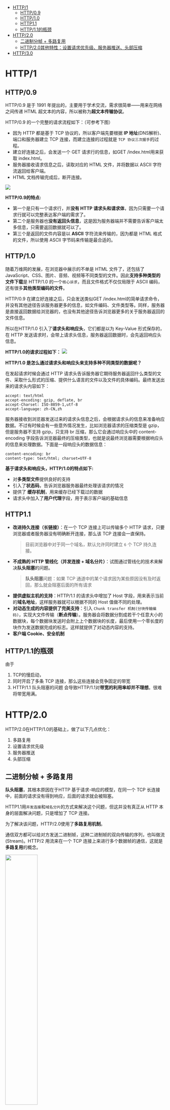 - [HTTP/1](#http1)
  - [HTTP/0.9](#http09)
  - [HTTP/1.0](#http10)
  - [HTTP1.1](#http11)
  - [HTTP/1.1的瓶颈](#http11的瓶颈)
- [HTTP/2.0](#http20)
  - [二进制分帧 + 多路复用](#二进制分帧--多路复用)
  - [HTTP/2.0其他特性：设置请求优先级、服务器推送、头部压缩](#http20其他特性设置请求优先级服务器推送头部压缩)
- [HTTP/3.0](#http30)

# HTTP/1
## HTTP/0.9
HTTP/0.9 是于 1991 年提出的，主要用于学术交流，需求很简单——用来在网络之间传递 HTML 超文本的内容，所以被称为**超文本传输协议**。

HTTP/0.9 的一个完整的请求流程如下：（可参考下图）

* 因为 HTTP 都是基于 TCP 协议的，所以客户端先要根据 **IP 地址**(DNS解析)、端口和服务器建立 TCP 连接，而建立连接的过程就是 `TCP 协议三次握手`的过程。
* 建立好连接之后，会发送一个 GET 请求行的信息，如GET /index.html用来获取 index.html。
* 服务器接收请求信息之后，读取对应的 HTML 文件，并将数据以 ASCII 字符流返回给客户端。
* HTML 文档传输完成后，断开连接。

<img src="./picture/network/pic1.png"/>

**HTTP/0.9的特点:**
* 第一个是只有一个请求行，并**没有 HTTP 请求头和请求体**，因为只需要一个请求行就可以完整表达客户端的需求了。
* 第二个是服务器也**没有返回头信息**，这是因为服务器端并不需要告诉客户端太多信息，只需要返回数据就可以了。
* 第三个是返回的文件内容是以 **ASCII** 字符流来传输的，因为都是 HTML 格式的文件，所以使用 ASCII 字节码来传输是最合适的。

## HTTP/1.0
随着万维网的发展，在浏览器中展示的不单是 HTML 文件了，还包括了 JavaScript、CSS、图片、音频、视频等不同类型的文件。因此**支持多种类型的文件下载**是 HTTP/1.0 的一个`核心诉求`，而且文件格式不仅仅局限于 ASCII 编码，还有很多**其他类型编码的文件**。

HTTP/0.9 在建立好连接之后，只会发送类似GET /index.html的简单请求命令，并没有其他途径告诉服务器更多的信息，如文件编码、文件类型等。同样，服务器是直接返回数据给浏览器的，也没有其他途径告诉浏览器更多的关于服务器返回的文件信息。

所以在HTTP/1.0 引入了**请求头和响应头**，它们都是以为 Key-Value 形式保存的，在 HTTP 发送请求时，会带上请求头信息，服务器返回数据时，会先返回响应头信息。

**HTTP/1.0的请求过程如下：**
<img src="./picture/network/pic3.png"/>

**HTTP/1.0 是怎么通过请求头和响应头来支持多种不同类型的数据呢？**

在发起请求时候会通过 HTTP 请求头告诉服务器它期待服务器返回什么类型的文件、采取什么形式的压缩、提供什么语言的文件以及文件的具体编码。最终发送出来的请求头内容如下：
```
accept: text/html
accept-encoding: gzip, deflate, br
accept-Charset: ISO-8859-1,utf-8
accept-language: zh-CN,zh
```

服务器接收到浏览器发送过来的请求头信息之后，会根据请求头的信息来准备响应数据。不过有时候会有一些意外情况发生，比如浏览器请求的压缩类型是 gzip，但是服务器不支持 gzip，只支持 br 压缩，那么它会通过响应头中的 content-encoding 字段告诉浏览器最终的压缩类型，也就是说最终浏览器需要根据响应头的信息来处理数据。下面是一段响应头的数据信息：
```
content-encoding: br
content-type: text/html; charset=UTF-8
```

**基于请求头和响应头，HTTP/1.0的特点如下:**
* 对**多类型文件**提供良好的支持
* 引入了**状态码**，告诉浏览器服务器最终处理该请求的情况
* 提供了 **缓存机制**，用来缓存已经下载过的数据
* 请求头中加入了**用户代理**字段，用于表示客户端的基础信息

## HTTP1.1
* **改进持久连接（长链接）**：在一个 TCP 连接上可以传输多个 HTTP 请求，只要浏览器或者服务器没有明确断开连接，那么该 TCP 连接会一直保持。
  >目前浏览器中对于同一个域名，默认允许同时建立 `6` 个 TCP 持久连接。
* **不成熟的 HTTP 管线化（并发连接 + 域名分片）**：试图通过管线化的技术来解决**队头阻塞**的问题。
  >**队头阻塞**问题：如果 TCP 通道中的某个请求因为某些原因没有及时返回，那么就会阻塞后面的所有请求
* **提供虚拟主机的支持**：HTTP/1.1 的请求头中增加了 Host 字段，用来表示当前的**域名地址**，这样服务器就可以根据不同的 Host 值做不同的处理。
* **对动态生成的内容提供了完美支持**：引入 `Chunk transfer 机制(分块传输编码)`，实现大文件传输（**断点传输**）。服务器会将数据分割成若干个任意大小的数据块，每个数据块发送时会附上上个数据块的长度，最后使用一个零长度的块作为发送数据完成的标志。这样就提供了对动态内容的支持。
* **客户端 Cookie、安全机制**

## HTTP/1.1的瓶颈
由于
1. TCP的慢启动，
2. 同时开启了多条 TCP 连接，那么这些连接会竞争固定的带宽
3. HTTP/1.1 队头阻塞的问题
会导致HTTP/1.1对**带宽的利用率却并不理想**。很难将带宽用满。


# HTTP/2.0
HTTP/2.0在HTTP/1.0的基础上，做了以下几点优化：
1. 多路复用
2. 设置请求优先级
3. 服务器推送
4. 头部压缩

## 二进制分帧 + 多路复用
**队头阻塞**，其根本原因在于HTTP 基于请求-响应的模型，在同一个 TCP 长连接中，前面的请求没有得到响应，后面的请求就会被阻塞。

HTTP1.1用`并发连接`和`域名分片`的方式来解决这个问题，但这并没有真正从 HTTP 本身的层面解决问题，只是增加了 TCP 连接。

为了解决该问题，HTTP/2.0使用了**多路复用机制**。

通信双方都可以给对方发送二进制帧，这种二进制帧的双向传输的序列，也叫做流(Stream)。HTTP/2 用流来在一个 TCP 连接上来进行多个数据帧的通信，这就是**多路复用**的概念。

<img src="./picture/network/pic5.png" width= 45%/>

**二进制分帧 + 多路复用**过程如下：
1. 首先，浏览器准备好请求数据，包括了请求行、请求头等信息，如果是 POST 方法，那么还要有请求体。
2. 这些数据经过二进制分帧层处理之后，会被转换为一个个带有请求 `ID` 编号的帧，通过协议栈将这些帧发送给服务器。所以这些帧是可以`交错传输`。
3. 服务器接收到所有帧之后，会将所有相同 ID 的帧合并为一条完整的请求信息。
4. 然后服务器处理该条请求，并将处理的响应行、响应头和响应体分别发送至二进制分帧层。
5. 同样，二进制分帧层会将这些响应数据转换为一个个带有请求 ID 编号的帧，经过协议栈发送给浏览器。
6. 浏览器接收到响应帧之后，会根据 ID 编号将帧的数据提交给对应的请求。

**多路复用**是通过在协议栈中添加`二进制分帧层`来实现的，有了二进制分帧层还能够实现请求的**优先级、服务器推送、头部压缩**等特性，从而大大提升了文件传输效率。

## HTTP/2.0其他特性：设置请求优先级、服务器推送、头部压缩
1. **可以设置请求的优先级**：可以在发送请求时，标上该请求的优先级，这样服务器接收到请求之后，会优先处理优先级高的请求。
2. **服务器推送**：在 HTTP/2 当中，服务器已经不再是完全被动地接收请求，响应请求。当 TCP 连接建立之后，比如浏览器请求一个 HTML 文件，服务器就可以在返回 HTML 的基础上，将 HTML 中引用到的其他资源文件一起返回给客户端，减少客户端的等待。
3. **头部压缩**：HTTP/2 针对头部字段，也采用了对应的压缩算法——`HPACK`，对请求头进行压缩。
   * 首先是在服务器和客户端之间建立`哈希表`，将用到的字段存放在这张表中，那么在传输的时候对于之前出现过的值，只需要把`索引`(比如0，1，2，...)传给对方即可，对方拿到索引查表就行了。这种`传索引`的方式，可以说让请求头字段得到极大程度的精简和复用。
   * 其次是对于整数和字符串进行`哈夫曼编码`，哈夫曼编码的原理就是先将所有出现的字符建立一张索引表，然后让**出现次数多的字符对应的索引尽可能短**，传输的时候也是传输这样的索引序列，可以达到非常高的压缩率。


>HTTP/2 在 2018 年就开始得到了大规模的应用

# HTTP/3.0
虽然 HTTP/2 解决了应用层面的队头阻塞问题，不过和 HTTP/1.1 一样，HTTP/2 依然是基于 TCP 协议的，而 TCP 最初就是为了单连接而设计的。

如果在数据传输的过程中，有一个数据因为网络故障或者其他原因而丢包了，那么整个 TCP 的连接就会处于**暂停状态**，需要等待丢失的数据包被重新传输过来。把这种现象称为**TCP 上的队头阻塞。**

基于TCP协议对HTTP/2.0会面临以下问题：
1. TCP的队头阻塞
2. TCP建立连接的延时
3. TCP协议的僵化

所以为了解决以上问题，HTTP/3.0选择UDP协议，基于 UDP 实现了类似于 TCP 的多路数据流、传输可靠性等功能，我们把这套功能称为 QUIC 协议。关于 HTTP/2 和 HTTP/3 协议栈的比较，可以参考下图：

<img src="./picture/network/pic6.png" width=50%/>

HTTP/3 中的 QUIC 协议集合了以下几点功能。
1. 实现了类似 **TCP 的流量控制、传输可靠性的功能**。虽然 UDP 不提供可靠性的传输，但 QUIC 在 UDP 的基础之上增加了一层来保证数据可靠性传输。它提供了数据包重传、拥塞控制以及其他一些 TCP 中存在的特性。
2. 集成了 **TLS 加密功能**。目前 QUIC 使用的是 TLS1.3，相较于早期版本 TLS1.3 有更多的优点，其中最重要的一点是减少了握手所花费的 RTT 个数。
3. 实现了 HTTP/2 中的**多路复用功能**。和 TCP 不同，QUIC 实现了在同一物理连接上可以有多个独立的逻辑数据流（如下图）。实现了数据流的单独传输，就解决了 TCP 中队头阻塞的问题。
4. 实现了**快速握手功能**。由于 QUIC 是基于 UDP 的，所以 QUIC 可以实现使用 0-RTT 或者 1-RTT 来建立连接，这意味着 QUIC 可以用最快的速度来发送和接收数据，这样可以大大提升首次打开页面的速度。

>2019年9月，HTTP/3支持已添加到Cloudflare和Google Chrome（Canary build）。Firefox Nightly在2019年秋季之后添加支持。[4]
>
>2022年6月6日，IETF正式标准化HTTP/3为RFC9114[5]。
